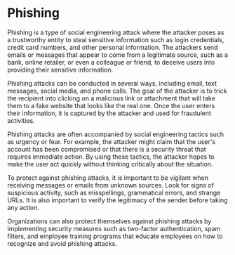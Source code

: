 # Phishing

Phishing is a type of social engineering attack where the attacker poses as a trustworthy entity to steal sensitive information such as login credentials, credit card numbers, and other personal information. The attackers send emails or messages that appear to come from a legitimate source, such as a bank, online retailer, or even a colleague or friend, to deceive users into providing their sensitive information.

Phishing attacks can be conducted in several ways, including email, text messages, social media, and phone calls. The goal of the attacker is to trick the recipient into clicking on a malicious link or attachment that will take them to a fake website that looks like the real one. Once the user enters their information, it is captured by the attacker and used for fraudulent activities.

Phishing attacks are often accompanied by social engineering tactics such as urgency or fear. For example, the attacker might claim that the user's account has been compromised or that there is a security threat that requires immediate action. By using these tactics, the attacker hopes to make the user act quickly without thinking critically about the situation.

To protect against phishing attacks, it is important to be vigilant when receiving messages or emails from unknown sources. Look for signs of suspicious activity, such as misspellings, grammatical errors, and strange URLs. It is also important to verify the legitimacy of the sender before taking any action.

Organizations can also protect themselves against phishing attacks by implementing security measures such as two-factor authentication, spam filters, and employee training programs that educate employees on how to recognize and avoid phishing attacks.
